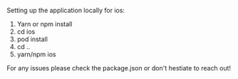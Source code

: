 Setting up the application locally for ios:

1) Yarn or npm install
3) cd ios
4) pod install
5) cd ..
6) yarn/npm ios

For any issues please check the package.json or don't hestiate to reach out!
